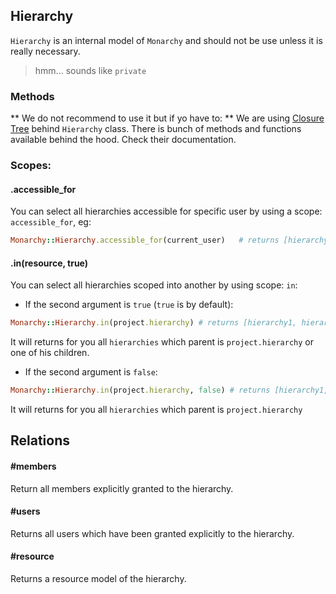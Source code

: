 ## Hierarchy
`Hierarchy` is an internal model of `Monarchy` and should not be use unless it is really necessary.

> hmm... sounds like `private`

### Methods
** We do not recommend to use it but if yo have to: **
We are using [Closure Tree][e5c808aa] behind `Hierarchy` class. There is bunch of methods and functions available behind the hood. Check their documentation.

  [e5c808aa]: https://github.com/mceachen/closure_tree "Closure Tree"

### Scopes:

#### .accessible_for
You can select all hierarchies accessible for specific user by using a scope: `accessible_for`, eg:
``` ruby
Monarchy::Hierarchy.accessible_for(current_user)   # returns [hierarchy1, hierarchy2, hierarchy5]
```

#### .in(resource, true)
You can select all hierarchies scoped into another by using scope: `in`:

- If the second argument is `true` (`true` is by default):
``` ruby
Monarchy::Hierarchy.in(project.hierarchy) # returns [hierarchy1, hierarchy2, hierarchy5]
```
It will returns for you all `hierarchies` which parent is `project.hierarchy` or one of his children.

- If the second argument is `false`:
``` ruby
Monarchy::Hierarchy.in(project.hierarchy, false) # returns [hierarchy1, hierarchy2]
```
It will returns for you all `hierarchies` which parent is `project.hierarchy`


## Relations

#### #members
Return all members explicitly granted to the hierarchy.

#### #users
Returns all users which have been granted explicitly to the hierarchy.

#### #resource
Returns a resource model of the hierarchy.
